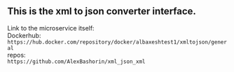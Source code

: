 ## This is the xml to json converter interface.
Link to the microservice itself:  
Dockerhub:  
`https://hub.docker.com/repository/docker/albaxeshtest1/xmltojson/general`  
repos:  
`https://github.com/AlexBashorin/xml_json_xml`
